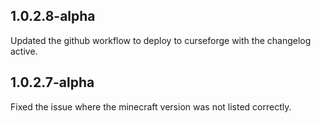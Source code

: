 ## 1.0.2.8-alpha
Updated the github workflow to deploy to curseforge with the changelog active. 

## 1.0.2.7-alpha
Fixed the issue where the minecraft version was not listed correctly. 

